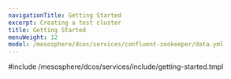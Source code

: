 ```yaml
---
navigationTitle: Getting Started
excerpt: Creating a test cluster
title: Getting Started
menuWeight: 12
model: /mesosphere/dcos/services/confluent-zookeeper/data.yml
---
```


#include /mesosphere/dcos/services/include/getting-started.tmpl
